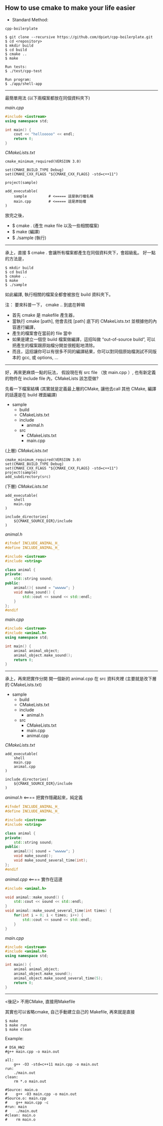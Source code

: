 ## How to use cmake to make your life easier

- Standard Method:

```
cpp-boilerplate

$ git clone --recursive https://github.com/dpiet/cpp-boilerplate.git
$ cd <repository>
$ mkdir build
$ cd build
$ cmake ..
$ make

Run tests:
$ ./test/cpp-test

Run program:
$ ./app/shell-app
```

---

最簡單用法 (以下兩檔案都放在同個資料夾下)

*main.cpp*

```c++
#include <iostream>
using namespace std;

int main() {
    cout << "hellooooo" << endl;
    return 0;
}
```

*CMakeLists.txt*

```
cmake_minimum_required(VERSION 3.0)

set(CMAKE_BUILD_TYPE Debug)
set(CMAKE_CXX_FLAGS "${CMAKE_CXX_FLAGS} -std=c++11")

project(sample)

add_executable(
    sample          # <===== 這是執行檔名稱
    main.cpp        # <===== 這是原始檔
)
```


放完之後，
- $ cmake .     (產生 make file 以及一些相關檔案)
- $ make  (編譯)
- $ ./sample    (執行)


---


承上，直接 
$ cmake . 
會讓所有檔案都產生在同個資料夾下，會超級亂。
好一點的方法是，

```
$ mkdir build 
$ cd build
$ cmake ..
$ make
$ ./sample
```
如此編譯, 執行相關的檔案全都會被放在 build 資料夾下。


注：
要來科普一下， cmake .. 到底在幹嘛
* 首先 cmake 是 makefile 產生器，
* 當執行 cmake [path], 他會去找 [path] 底下的 CMakeLists.txt 並根據他的內容進行編譯，
* 產生的檔案會在當前的 file 當中
* 如果是建立一個空 build 檔案做編譯，這招叫做 “out-of-source build”, 可以把產生的檔案跟原始檔分開並很輕鬆地清除。
* 而且，這招讓你可以有很多不同的編譯結果，你可以對同個原始檔測試不同版本的 gcc, 或 options, ...

---


好，再來更麻煩一點的玩法，
假設現在有 src file （放 main.cpp ）, 也有新定義的物件在 include file 內，CMakeLists 該怎麼做?

先看一下檔案結構 (其實就是定義最上層的CMake, 讓他去call 其他 CMake, 編譯的話還是在 build 裡面編譯)

* sample
    * build
    * CMakeLists.txt
    * include
        * animal.h
    * src
        * CMakeLists.txt
        * main.cpp


(上層)
*CMakeLists.txt*
```
cmake_minimum_required(VERSION 3.0)
set(CMAKE_BUILD_TYPE Debug)
set(CMAKE_CXX_FLAGS "${CMAKE_CXX_FLAGS} -std=c++11")
project(sample)
add_subdirectory(src)
```


(下層)
*CMakeLists.txt*
```
add_executable(
    shell
    main.cpp
)

include_directories(
    ${CMAKE_SOURCE_DIR}/include
)
```


*animal.h*
```c++	
#ifndef INCLUDE_ANIMAL_H_
#define INCLUDE_ANIMAL_H_

#include <iostream>
#include <string>

class animal {
private:
    std::string sound; 
public:
    animal(){ sound = "wwwww"; }
    void make_sound() {
        std::cout << sound << std::endl;
    }
};
#endif
```


*main.cpp*
```c++
#include <iostream>
#include <animal.h>
using namespace std;

int main() {
    animal animal_object;
    animal_object.make_sound();
    return 0;
}
```

---

承上，再來把實作分開   開一個新的 animal.cpp 在 src 資料夾裡
(主要就是改下層的 CMakeLists.txt)

* sample
    * build
    * CMakeLists.txt
    * include
        * animal.h
    * src
        * CMakeLists.txt
        * main.cpp
        * animal.cpp


*CMakeLists.txt*
```
add_executable(
    shell
    main.cpp
    animal.cpp
)

include_directories(
    ${CMAKE_SOURCE_DIR}/include
)
```


*animal.h*   <==== 把實作隱藏起來，純定義
```c++
#ifndef INCLUDE_ANIMAL_H_
#define INCLUDE_ANIMAL_H_

#include <iostream>
#include <string>

class animal {
private:
    std::string sound; 
public:
    animal(){ sound = "wwwww"; }
    void make_sound();
    void make_sound_several_time(int);
};
#endif
```


*animal.cpp*  <==== 實作在這邊
```c++
#include <animal.h>

void animal::make_sound() {
    std::cout << sound << std::endl;
}
void animal::make_sound_several_time(int times) {
    for(int i = 0; i < times; i++) {
        std::cout << sound << std::endl;
    }
}
```


*main.cpp*
```c++
#include <iostream>
#include <animal.h>
using namespace std;

int main() {
    animal animal_object;
    animal_object.make_sound();
    animal_object.make_sound_several_time(5);
    return 0;
}
```

---

<後記> 不用CMake, 直接用Makefile



其實也可以省略cmake, 自己手動建立自己的 Makefile,
再來就是直接
```
$ make
$ make run
$ make clean
```

Example: 
```
# DSA_HW2
#g++ main.cpp -o main.out

all:
    g++ -O3 -std=c++11 main.cpp -o main.out
run:
    ./main.out
clean:
    rm *.o main.out

#Source: main.o
#    g++ -O3 main.cpp -o main.out
#Source.o: main.cpp
#    g++ main.cpp -c
#run: main
#    ./main.out
#clean: main.o
#    rm main.o
```


